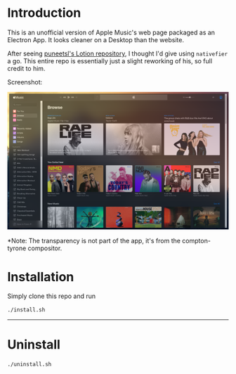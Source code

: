 # Introduction

This is an unofficial version of Apple Music's web page packaged as an Electron App. It looks cleaner on a Desktop than the website.

After seeing [puneetsl's Lotion repository](https://github.com/puneetsl/lotion), I thought I'd give using `nativefier` a go. This entire repo is essentially just a slight reworking of his, so full credit to him.

Screenshot:

![](Screenshot.png)

*Note: The transparency is not part of the app, it's from the compton-tyrone compositor.

# Installation

Simply clone this repo and run

```bash
./install.sh
```

-------


# Uninstall

```bash
./uninstall.sh
```
